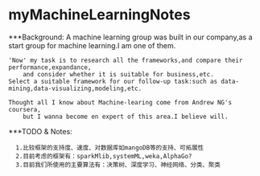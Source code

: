 # myMachineLearningNotes
***Background:
	A machine learning group was built in our company,as a start group for machine learning.I am one of them.
	
	'Now' my task is to research all the frameworks,and compare their performance,expandance,
		and consider whether it is suitable for business,etc.
	Select a suitable framework for our follow-up task:such as data-mining,data-visualizing,modeling,etc.
	
	Thought all I know about Machine-learing come from Andrew NG's coursera,
		but I wanna become en expert of this area.I believe will.
	
***TODO & Notes:

      1.比较框架的支持度、速度、对数据库如mangoDB等的支持、可拓展性
      2.目前考虑的框架有：sparkMlib,systemML,weka,AlphaGo?
	  3.目前我们所使用的主要算法有：决策树、深度学习、神经网络、分类、聚类

